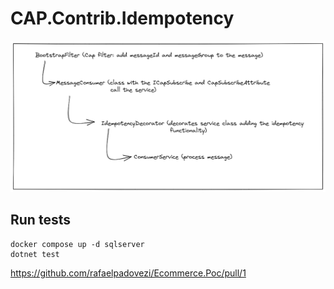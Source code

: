 # CAP.Contrib.Idempotency

![Diagram](./docs/diagram.png)

## Run tests

```shell
docker compose up -d sqlserver
dotnet test
```

https://github.com/rafaelpadovezi/Ecommerce.Poc/pull/1